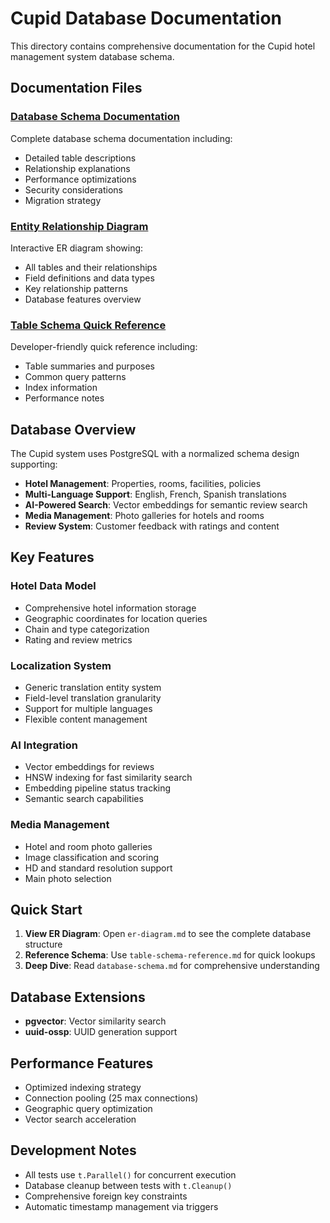 # Cupid Database Documentation

This directory contains comprehensive documentation for the Cupid hotel management system database schema.

## Documentation Files

### [Database Schema Documentation](database-schema.md)
Complete database schema documentation including:
- Detailed table descriptions
- Relationship explanations
- Performance optimizations
- Security considerations
- Migration strategy

### [Entity Relationship Diagram](er-diagram.md)
Interactive ER diagram showing:
- All tables and their relationships
- Field definitions and data types
- Key relationship patterns
- Database features overview

### [Table Schema Quick Reference](table-schema-reference.md)
Developer-friendly quick reference including:
- Table summaries and purposes
- Common query patterns
- Index information
- Performance notes

## Database Overview

The Cupid system uses PostgreSQL with a normalized schema design supporting:

- **Hotel Management**: Properties, rooms, facilities, policies
- **Multi-Language Support**: English, French, Spanish translations
- **AI-Powered Search**: Vector embeddings for semantic review search
- **Media Management**: Photo galleries for hotels and rooms
- **Review System**: Customer feedback with ratings and content

## Key Features

### Hotel Data Model
- Comprehensive hotel information storage
- Geographic coordinates for location queries
- Chain and type categorization
- Rating and review metrics

### Localization System
- Generic translation entity system
- Field-level translation granularity
- Support for multiple languages
- Flexible content management

### AI Integration
- Vector embeddings for reviews
- HNSW indexing for fast similarity search
- Embedding pipeline status tracking
- Semantic search capabilities

### Media Management
- Hotel and room photo galleries
- Image classification and scoring
- HD and standard resolution support
- Main photo selection

## Quick Start

1. **View ER Diagram**: Open `er-diagram.md` to see the complete database structure
2. **Reference Schema**: Use `table-schema-reference.md` for quick lookups
3. **Deep Dive**: Read `database-schema.md` for comprehensive understanding

## Database Extensions

- **pgvector**: Vector similarity search
- **uuid-ossp**: UUID generation support

## Performance Features

- Optimized indexing strategy
- Connection pooling (25 max connections)
- Geographic query optimization
- Vector search acceleration

## Development Notes

- All tests use `t.Parallel()` for concurrent execution
- Database cleanup between tests with `t.Cleanup()`
- Comprehensive foreign key constraints
- Automatic timestamp management via triggers
